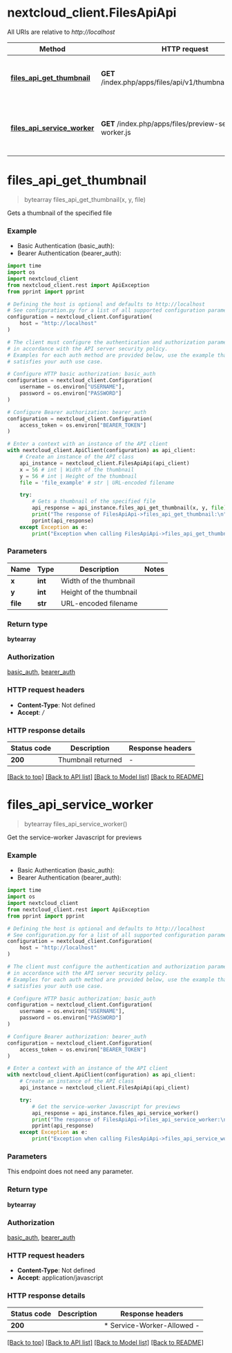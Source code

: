 # nextcloud_client.FilesApiApi

All URIs are relative to *http://localhost*

Method | HTTP request | Description
------------- | ------------- | -------------
[**files_api_get_thumbnail**](FilesApiApi.md#files_api_get_thumbnail) | **GET** /index.php/apps/files/api/v1/thumbnail/{x}/{y}/{file} | Gets a thumbnail of the specified file
[**files_api_service_worker**](FilesApiApi.md#files_api_service_worker) | **GET** /index.php/apps/files/preview-service-worker.js | Get the service-worker Javascript for previews


# **files_api_get_thumbnail**
> bytearray files_api_get_thumbnail(x, y, file)

Gets a thumbnail of the specified file

### Example

* Basic Authentication (basic_auth):
* Bearer Authentication (bearer_auth):
```python
import time
import os
import nextcloud_client
from nextcloud_client.rest import ApiException
from pprint import pprint

# Defining the host is optional and defaults to http://localhost
# See configuration.py for a list of all supported configuration parameters.
configuration = nextcloud_client.Configuration(
    host = "http://localhost"
)

# The client must configure the authentication and authorization parameters
# in accordance with the API server security policy.
# Examples for each auth method are provided below, use the example that
# satisfies your auth use case.

# Configure HTTP basic authorization: basic_auth
configuration = nextcloud_client.Configuration(
    username = os.environ["USERNAME"],
    password = os.environ["PASSWORD"]
)

# Configure Bearer authorization: bearer_auth
configuration = nextcloud_client.Configuration(
    access_token = os.environ["BEARER_TOKEN"]
)

# Enter a context with an instance of the API client
with nextcloud_client.ApiClient(configuration) as api_client:
    # Create an instance of the API class
    api_instance = nextcloud_client.FilesApiApi(api_client)
    x = 56 # int | Width of the thumbnail
    y = 56 # int | Height of the thumbnail
    file = 'file_example' # str | URL-encoded filename

    try:
        # Gets a thumbnail of the specified file
        api_response = api_instance.files_api_get_thumbnail(x, y, file)
        print("The response of FilesApiApi->files_api_get_thumbnail:\n")
        pprint(api_response)
    except Exception as e:
        print("Exception when calling FilesApiApi->files_api_get_thumbnail: %s\n" % e)
```



### Parameters

Name | Type | Description  | Notes
------------- | ------------- | ------------- | -------------
 **x** | **int**| Width of the thumbnail | 
 **y** | **int**| Height of the thumbnail | 
 **file** | **str**| URL-encoded filename | 

### Return type

**bytearray**

### Authorization

[basic_auth](../README.md#basic_auth), [bearer_auth](../README.md#bearer_auth)

### HTTP request headers

 - **Content-Type**: Not defined
 - **Accept**: */*

### HTTP response details
| Status code | Description | Response headers |
|-------------|-------------|------------------|
**200** | Thumbnail returned |  -  |

[[Back to top]](#) [[Back to API list]](../README.md#documentation-for-api-endpoints) [[Back to Model list]](../README.md#documentation-for-models) [[Back to README]](../README.md)

# **files_api_service_worker**
> bytearray files_api_service_worker()

Get the service-worker Javascript for previews

### Example

* Basic Authentication (basic_auth):
* Bearer Authentication (bearer_auth):
```python
import time
import os
import nextcloud_client
from nextcloud_client.rest import ApiException
from pprint import pprint

# Defining the host is optional and defaults to http://localhost
# See configuration.py for a list of all supported configuration parameters.
configuration = nextcloud_client.Configuration(
    host = "http://localhost"
)

# The client must configure the authentication and authorization parameters
# in accordance with the API server security policy.
# Examples for each auth method are provided below, use the example that
# satisfies your auth use case.

# Configure HTTP basic authorization: basic_auth
configuration = nextcloud_client.Configuration(
    username = os.environ["USERNAME"],
    password = os.environ["PASSWORD"]
)

# Configure Bearer authorization: bearer_auth
configuration = nextcloud_client.Configuration(
    access_token = os.environ["BEARER_TOKEN"]
)

# Enter a context with an instance of the API client
with nextcloud_client.ApiClient(configuration) as api_client:
    # Create an instance of the API class
    api_instance = nextcloud_client.FilesApiApi(api_client)

    try:
        # Get the service-worker Javascript for previews
        api_response = api_instance.files_api_service_worker()
        print("The response of FilesApiApi->files_api_service_worker:\n")
        pprint(api_response)
    except Exception as e:
        print("Exception when calling FilesApiApi->files_api_service_worker: %s\n" % e)
```



### Parameters
This endpoint does not need any parameter.

### Return type

**bytearray**

### Authorization

[basic_auth](../README.md#basic_auth), [bearer_auth](../README.md#bearer_auth)

### HTTP request headers

 - **Content-Type**: Not defined
 - **Accept**: application/javascript

### HTTP response details
| Status code | Description | Response headers |
|-------------|-------------|------------------|
**200** |  |  * Service-Worker-Allowed -  <br>  |

[[Back to top]](#) [[Back to API list]](../README.md#documentation-for-api-endpoints) [[Back to Model list]](../README.md#documentation-for-models) [[Back to README]](../README.md)

